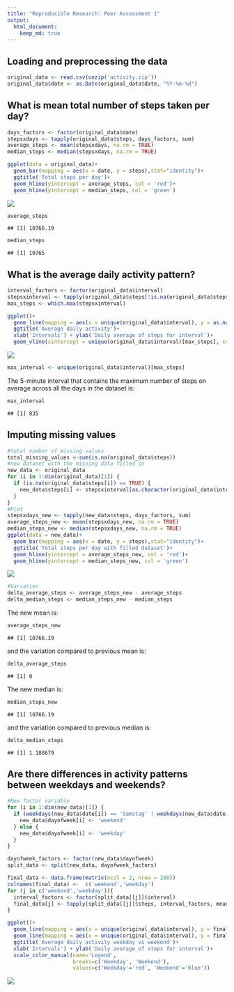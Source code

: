 ```yaml
---
title: "Reproducible Research: Peer Assessment 1"
output: 
  html_document:
    keep_md: true
---
```




## Loading and preprocessing the data

```r
original_data <- read.csv(unzip('activity.zip'))
original_data$date <- as.Date(original_data$date, "%Y-%m-%d")
```

## What is mean total number of steps taken per day?

```r
days_factors <- factor(original_data$date)
stepsxdays <- tapply(original_data$steps, days_factors, sum)
average_steps <- mean(stepsxdays, na.rm = TRUE)
median_steps <- median(stepsxdays, na.rm = TRUE)

ggplot(data = original_data)+
  geom_bar(mapping = aes(x = date, y = steps),stat="identity")+
  ggtitle('Total steps per day')+
  geom_hline(yintercept = average_steps, col = 'red')+
  geom_hline(yintercept = median_steps, col = 'green')
```

![](PA1_template_files/figure-html/unnamed-chunk-3-1.png)<!-- -->

```r
average_steps
```

```
## [1] 10766.19
```

```r
median_steps
```

```
## [1] 10765
```


## What is the average daily activity pattern?

```r
interval_factors <- factor(original_data$interval)
stepsxinterval <- tapply(original_data$steps[!is.na(original_data$steps)], interval_factors[!is.na(original_data$steps)], mean)
max_steps <- which.max(stepsxinterval)

ggplot()+
  geom_line(mapping = aes(x = unique(original_data$interval), y = as.numeric(stepsxinterval)))+
  ggtitle('Average daily activity')+
  xlab('Intervals') + ylab('Daily average of steps for interval')+
  geom_vline(xintercept = unique(original_data$interval)[max_steps], col = 'red')
```

![](PA1_template_files/figure-html/unnamed-chunk-4-1.png)<!-- -->

```r
max_interval <- unique(original_data$interval)[max_steps]
```
 
The 5-minute interval that contains the maximum number of steps on average across all the days in the dataset is:

```r
max_interval
```

```
## [1] 835
```

## Imputing missing values


```r
#total number of missing values
total_missing_values <-sum(is.na(original_data$steps))
#new dataset with the missing data filled in
new_data <- original_data
for (i in 1:dim(original_data)[1]) {
  if (is.na(original_data$steps[i]) == TRUE) {
    new_data$steps[i] <- stepsxinterval[as.character(original_data$interval[i])]
  }
}
#Plot
stepsxdays_new <- tapply(new_data$steps, days_factors, sum)
average_steps_new <- mean(stepsxdays_new, na.rm = TRUE)
median_steps_new <- median(stepsxdays_new, na.rm = TRUE)
ggplot(data = new_data)+
  geom_bar(mapping = aes(x = date, y = steps),stat="identity")+
  ggtitle('Total steps per day with filled dataset')+
  geom_hline(yintercept = average_steps_new, col = 'red')+
  geom_hline(yintercept = median_steps_new, col = 'green')
```

![](PA1_template_files/figure-html/unnamed-chunk-6-1.png)<!-- -->

```r
#Variation
delta_average_steps <- average_steps_new - average_steps
delta_median_steps <- median_steps_new - median_steps
```

The new mean is:

```r
average_steps_new
```

```
## [1] 10766.19
```
and the variation compared to previous mean is:

```r
delta_average_steps
```

```
## [1] 0
```

The new median is:

```r
median_steps_new
```

```
## [1] 10766.19
```
and the variation compared to previous median is:

```r
delta_median_steps
```

```
## [1] 1.188679
```

## Are there differences in activity patterns between weekdays and weekends?


```r
#New factor variable
for (i in 1:dim(new_data)[1]) {
  if (weekdays(new_data$date[i]) == 'Samstag' | weekdays(new_data$date[i]) == 'Sonntag') {
    new_data$dayofweek[i] <- 'weekend'
  } else {
    new_data$dayofweek[i] <- 'weekday'
  }
}

dayofweek_factors <- factor(new_data$dayofweek)
split_data <- split(new_data, dayofweek_factors)

final_data <- data.frame(matrix(ncol = 2, nrow = 288))
colnames(final_data) <-  c('weekend','weekday')
for (j in c('weekend','weekday')){
  interval_factors <- factor(split_data[[j]]$interval)
  final_data[j] <- tapply(split_data[[j]]$steps, interval_factors, mean)
}

ggplot()+
  geom_line(mapping = aes(x = unique(original_data$interval), y = final_data$weekday,color='Weekday'))+
  geom_line(mapping = aes(x = unique(original_data$interval), y = final_data$weekend,color='Weekend'))+
  ggtitle('Average daily activity weekday vs weekend')+
  xlab('Intervals') + ylab('Daily average of steps for interval')+
  scale_color_manual(name='Legend',
                     breaks=c('Weekday', 'Weekend'),
                     values=c('Weekday'='red', 'Weekend'='blue'))
```

![](PA1_template_files/figure-html/unnamed-chunk-11-1.png)<!-- -->






